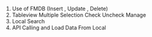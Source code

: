 

1)   Use of FMDB (Insert , Update , Delete)
2)  Tableview Multiple Selection Check Uncheck Manage
3)  Local Search
4)  API Calling and Load Data From Local


